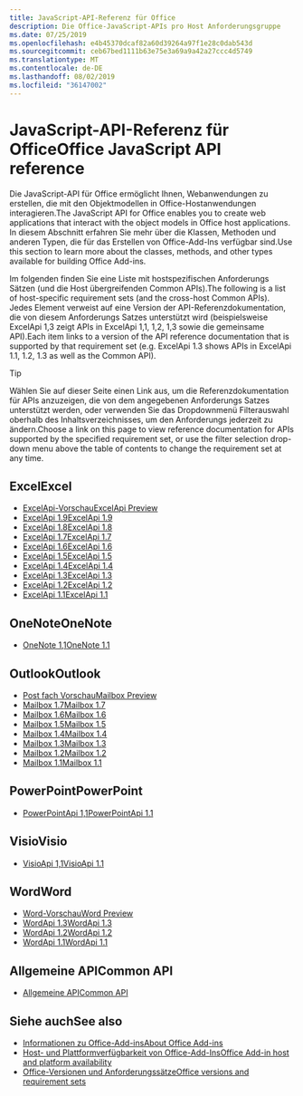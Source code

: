 ```yaml
---
title: JavaScript-API-Referenz für Office
description: Die Office-JavaScript-APIs pro Host Anforderungsgruppe
ms.date: 07/25/2019
ms.openlocfilehash: e4b45370dcaf82a60d39264a97f1e28c0dab543d
ms.sourcegitcommit: ceb67bed1111b63e75e3a69a9a42a27ccc4d5749
ms.translationtype: MT
ms.contentlocale: de-DE
ms.lasthandoff: 08/02/2019
ms.locfileid: "36147002"
---
```

# <a name="office-javascript-api-reference"></a><span data-ttu-id="546bc-103">JavaScript-API-Referenz für Office</span><span class="sxs-lookup"><span data-stu-id="546bc-103">Office JavaScript API reference</span></span>

<span data-ttu-id="546bc-104">Die JavaScript-API für Office ermöglicht Ihnen, Webanwendungen zu erstellen, die mit den Objektmodellen in Office-Hostanwendungen interagieren.</span><span class="sxs-lookup"><span data-stu-id="546bc-104">The JavaScript API for Office enables you to create web applications that interact with the object models in Office host applications.</span></span> <span data-ttu-id="546bc-105">In diesem Abschnitt erfahren Sie mehr über die Klassen, Methoden und anderen Typen, die für das Erstellen von Office-Add-Ins verfügbar sind.</span><span class="sxs-lookup"><span data-stu-id="546bc-105">Use this section to learn more about the classes, methods, and other types available for building Office Add-ins.</span></span>

<span data-ttu-id="546bc-106">Im folgenden finden Sie eine Liste mit hostspezifischen Anforderungs Sätzen (und die Host übergreifenden Common APIs).</span><span class="sxs-lookup"><span data-stu-id="546bc-106">The following is a list of host-specific requirement sets (and the cross-host Common APIs).</span></span> <span data-ttu-id="546bc-107">Jedes Element verweist auf eine Version der API-Referenzdokumentation, die von diesem Anforderungs Satzes unterstützt wird (beispielsweise ExcelApi 1,3 zeigt APIs in ExcelApi 1,1, 1,2, 1,3 sowie die gemeinsame API).</span><span class="sxs-lookup"><span data-stu-id="546bc-107">Each item links to a version of the API reference documentation that is supported by that requirement set (e.g. ExcelApi 1.3 shows APIs in ExcelApi 1.1, 1.2, 1.3 as well as the Common API).</span></span>

> [!TIP]
> <span data-ttu-id="546bc-108">Wählen Sie auf dieser Seite einen Link aus, um die Referenzdokumentation für APIs anzuzeigen, die von dem angegebenen Anforderungs Satzes unterstützt werden, oder verwenden Sie das Dropdownmenü Filterauswahl oberhalb des Inhaltsverzeichnisses, um den Anforderungs jederzeit zu ändern.</span><span class="sxs-lookup"><span data-stu-id="546bc-108">Choose a link on this page to view reference documentation for APIs supported by the specified requirement set, or use the filter selection drop-down menu above the table of contents to change the requirement set at any time.</span></span>

## <a name="excel"></a><span data-ttu-id="546bc-109">Excel</span><span class="sxs-lookup"><span data-stu-id="546bc-109">Excel</span></span>

- [<span data-ttu-id="546bc-110">ExcelApi-Vorschau</span><span class="sxs-lookup"><span data-stu-id="546bc-110">ExcelApi Preview</span></span>](/javascript/api/excel?view=excel-js-preview)
- [<span data-ttu-id="546bc-111">ExcelApi 1.9</span><span class="sxs-lookup"><span data-stu-id="546bc-111">ExcelApi 1.9</span></span>](/javascript/api/excel?view=excel-js-1.9)
- [<span data-ttu-id="546bc-112">ExcelApi 1.8</span><span class="sxs-lookup"><span data-stu-id="546bc-112">ExcelApi 1.8</span></span>](/javascript/api/excel?view=excel-js-1.8)
- [<span data-ttu-id="546bc-113">ExcelApi 1.7</span><span class="sxs-lookup"><span data-stu-id="546bc-113">ExcelApi 1.7</span></span>](/javascript/api/excel?view=excel-js-1.7)
- [<span data-ttu-id="546bc-114">ExcelApi 1.6</span><span class="sxs-lookup"><span data-stu-id="546bc-114">ExcelApi 1.6</span></span>](/javascript/api/excel?view=excel-js-1.6)
- [<span data-ttu-id="546bc-115">ExcelApi 1.5</span><span class="sxs-lookup"><span data-stu-id="546bc-115">ExcelApi 1.5</span></span>](/javascript/api/excel?view=excel-js-1.5)
- [<span data-ttu-id="546bc-116">ExcelApi 1.4</span><span class="sxs-lookup"><span data-stu-id="546bc-116">ExcelApi 1.4</span></span>](/javascript/api/excel?view=excel-js-1.4)
- [<span data-ttu-id="546bc-117">ExcelApi 1.3</span><span class="sxs-lookup"><span data-stu-id="546bc-117">ExcelApi 1.3</span></span>](/javascript/api/excel?view=excel-js-1.3)
- [<span data-ttu-id="546bc-118">ExcelApi 1.2</span><span class="sxs-lookup"><span data-stu-id="546bc-118">ExcelApi 1.2</span></span>](/javascript/api/excel?view=excel-js-1.2)
- [<span data-ttu-id="546bc-119">ExcelApi 1.1</span><span class="sxs-lookup"><span data-stu-id="546bc-119">ExcelApi 1.1</span></span>](/javascript/api/excel?view=excel-js-1.1)

## <a name="onenote"></a><span data-ttu-id="546bc-120">OneNote</span><span class="sxs-lookup"><span data-stu-id="546bc-120">OneNote</span></span>

- [<span data-ttu-id="546bc-121">OneNote 1,1</span><span class="sxs-lookup"><span data-stu-id="546bc-121">OneNote 1.1</span></span>](/javascript/api/onenote?view=onenote-js-1.1)

## <a name="outlook"></a><span data-ttu-id="546bc-122">Outlook</span><span class="sxs-lookup"><span data-stu-id="546bc-122">Outlook</span></span>

- [<span data-ttu-id="546bc-123">Post fach Vorschau</span><span class="sxs-lookup"><span data-stu-id="546bc-123">Mailbox Preview</span></span>](/javascript/api/outlook?view=outlook-js-preview)
- [<span data-ttu-id="546bc-124">Mailbox 1.7</span><span class="sxs-lookup"><span data-stu-id="546bc-124">Mailbox 1.7</span></span>](/javascript/api/outlook?view=outlook-js-1.7)
- [<span data-ttu-id="546bc-125">Mailbox 1.6</span><span class="sxs-lookup"><span data-stu-id="546bc-125">Mailbox 1.6</span></span>](/javascript/api/outlook?view=outlook-js-1.6)
- [<span data-ttu-id="546bc-126">Mailbox 1.5</span><span class="sxs-lookup"><span data-stu-id="546bc-126">Mailbox 1.5</span></span>](/javascript/api/outlook?view=outlook-js-1.5)
- [<span data-ttu-id="546bc-127">Mailbox 1.4</span><span class="sxs-lookup"><span data-stu-id="546bc-127">Mailbox 1.4</span></span>](/javascript/api/outlook?view=outlook-js-1.4)
- [<span data-ttu-id="546bc-128">Mailbox 1.3</span><span class="sxs-lookup"><span data-stu-id="546bc-128">Mailbox 1.3</span></span>](/javascript/api/outlook?view=outlook-js-1.3)
- [<span data-ttu-id="546bc-129">Mailbox 1.2</span><span class="sxs-lookup"><span data-stu-id="546bc-129">Mailbox 1.2</span></span>](/javascript/api/outlook?view=outlook-js-1.2)
- [<span data-ttu-id="546bc-130">Mailbox 1.1</span><span class="sxs-lookup"><span data-stu-id="546bc-130">Mailbox 1.1</span></span>](/javascript/api/outlook?view=outlook-js-1.1)

## <a name="powerpoint"></a><span data-ttu-id="546bc-131">PowerPoint</span><span class="sxs-lookup"><span data-stu-id="546bc-131">PowerPoint</span></span>

- [<span data-ttu-id="546bc-132">PowerPointApi 1,1</span><span class="sxs-lookup"><span data-stu-id="546bc-132">PowerPointApi 1.1</span></span>](/javascript/api/powerpoint?view=powerpoint-js-1.1)

## <a name="visio"></a><span data-ttu-id="546bc-133">Visio</span><span class="sxs-lookup"><span data-stu-id="546bc-133">Visio</span></span>

- [<span data-ttu-id="546bc-134">VisioApi 1,1</span><span class="sxs-lookup"><span data-stu-id="546bc-134">VisioApi 1.1</span></span>](/javascript/api/visio?view=visio-js-1.1)

## <a name="word"></a><span data-ttu-id="546bc-135">Word</span><span class="sxs-lookup"><span data-stu-id="546bc-135">Word</span></span>

- [<span data-ttu-id="546bc-136">Word-Vorschau</span><span class="sxs-lookup"><span data-stu-id="546bc-136">Word Preview</span></span>](/javascript/api/word?view=word-js-preview)
- [<span data-ttu-id="546bc-137">WordApi 1.3</span><span class="sxs-lookup"><span data-stu-id="546bc-137">WordApi 1.3</span></span>](/javascript/api/word?view=word-js-1.3)
- [<span data-ttu-id="546bc-138">WordApi 1.2</span><span class="sxs-lookup"><span data-stu-id="546bc-138">WordApi 1.2</span></span>](/javascript/api/word?view=word-js-1.2)
- [<span data-ttu-id="546bc-139">WordApi 1.1</span><span class="sxs-lookup"><span data-stu-id="546bc-139">WordApi 1.1</span></span>](/javascript/api/word?view=word-js-1.1)

## <a name="common-api"></a><span data-ttu-id="546bc-140">Allgemeine API</span><span class="sxs-lookup"><span data-stu-id="546bc-140">Common API</span></span>

- [<span data-ttu-id="546bc-141">Allgemeine API</span><span class="sxs-lookup"><span data-stu-id="546bc-141">Common API</span></span>](/javascript/api/office?view=common-js)

## <a name="see-also"></a><span data-ttu-id="546bc-142">Siehe auch</span><span class="sxs-lookup"><span data-stu-id="546bc-142">See also</span></span>

- [<span data-ttu-id="546bc-143">Informationen zu Office-Add-ins</span><span class="sxs-lookup"><span data-stu-id="546bc-143">About Office Add-ins</span></span>](/office/dev/add-ins/overview)
- [<span data-ttu-id="546bc-144">Host- und Plattformverfügbarkeit von Office-Add-Ins</span><span class="sxs-lookup"><span data-stu-id="546bc-144">Office Add-in host and platform availability</span></span>](/office/dev/add-ins/overview/office-add-in-availability)
- [<span data-ttu-id="546bc-145">Office-Versionen und Anforderungssätze</span><span class="sxs-lookup"><span data-stu-id="546bc-145">Office versions and requirement sets</span></span>](/office/dev/add-ins/develop/office-versions-and-requirement-sets)
